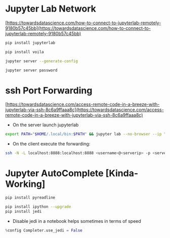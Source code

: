 # Jupyter Lab Network

[https://towardsdatascience.com/how-to-connect-to-jupyterlab-remotely-9180b57c45bb](https://towardsdatascience.com/how-to-connect-to-jupyterlab-remotely-9180b57c45bb)


```bash
pip install jupyterlab

pip install voila

jupyter server --generate-config

jupyter server password
```


# ssh Port Forwarding
[https://towardsdatascience.com/access-remote-code-in-a-breeze-with-jupyterlab-via-ssh-8c6a9ffaaa8c](https://towardsdatascience.com/access-remote-code-in-a-breeze-with-jupyterlab-via-ssh-8c6a9ffaaa8c)


* On the server launch jupyterlab
```bash
export PATH="$HOME/.local/bin:$PATH" && jupyter lab --no-browser --ip "*" --notebook-dir /home/<username>/
```
* On the client execute the forwarding:
```bash
ssh -N -L localhost:8888:localhost:8888 <username>@<serverip> -p <serversshport>
```


# Jupyter AutoComplete [Kinda-Working]
```bash
pip install pyreadline

pip install ipython --upgrade
pip install jedi
```
* Disable jedi in a notebook helps sometimes in terms of speed
```python
%config Completer.use_jedi = False
```

